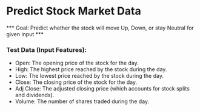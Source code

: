 # Predict Stock Market Data

*** Goal: Predict whether the stock will move Up, Down, or stay Neutral for given input ***

### Test Data (Input Features):
   - Open: The opening price of the stock for the day.
   - High: The highest price reached by the stock during the day.
   - Low: The lowest price reached by the stock during the day.
   - Close: The closing price of the stock for the day.
   - Adj Close: The adjusted closing price (which accounts for stock splits and dividends).
   - Volume: The number of shares traded during the day.